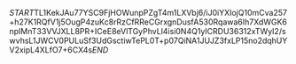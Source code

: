 $START$TL1KekJAu77YSC9FjHOWunpPZgT4m1LXVbj6/iJ0iYXIojQ10mCva257+h27K1RQfV1j5OugP4zuKc8rRzCfRReCGrxgnDusfA530Rqawa6Ih7XdWGK6npIMnT33VVJXLL8PR+ICeE8eVlTGyPhvLl4isi0N4Q1yICRDU36312xTWyI2/swvhsL1JWCV0PULuSf3UdGsctiwTePL0T+p07QiNA1JUJZ3fxLP15no2dqhUYV2xipL4XLfO7+6CX4s$END$